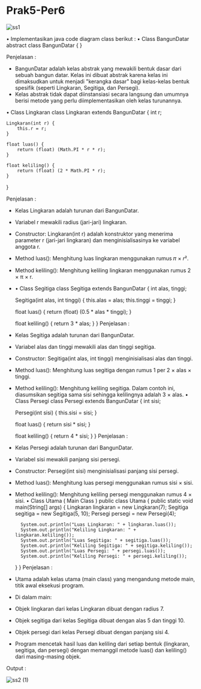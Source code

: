 # Prak5-Per6 


![ss1](https://github.com/user-attachments/assets/2fb4f919-73fd-4553-83a4-aa2b78e9e1c2)

• Implementasikan java code diagram class berikut :
• Class BangunDatar
abstract class BangunDatar {
}

Penjelasan :
- BangunDatar adalah kelas abstrak yang mewakili bentuk dasar dari sebuah bangun datar. Kelas ini dibuat abstrak karena kelas ini dimaksudkan untuk menjadi "kerangka dasar" bagi kelas-kelas bentuk spesifik (seperti Lingkaran, Segitiga, dan Persegi).
- Kelas abstrak tidak dapat diinstansiasi secara langsung dan umumnya berisi metode yang perlu diimplementasikan oleh kelas turunannya.

• Class Lingkaran
class Lingkaran extends BangunDatar {
    int r; 

    Lingkaran(int r) {
        this.r = r;
    }

    float luas() {
        return (float) (Math.PI * r * r);
    }

    float keliling() {
        return (float) (2 * Math.PI * r);
    }
}

Penjelasan :
- Kelas Lingkaran adalah turunan dari BangunDatar.
- Variabel r mewakili radius (jari-jari) lingkaran.
- Constructor: Lingkaran(int r) adalah konstruktor yang menerima parameter r (jari-jari lingkaran) dan menginisialisasinya ke variabel anggota r.
- Method luas(): Menghitung luas lingkaran menggunakan rumus 𝜋 × 𝑟².
- Method keliling(): Menghitung keliling lingkaran menggunakan rumus 2 × π × r.

- • Class Segitiga
class Segitiga extends BangunDatar {
    int alas, tinggi;

    Segitiga(int alas, int tinggi) {
        this.alas = alas;
        this.tinggi = tinggi;
    }

    float luas() {
        return (float) (0.5 * alas * tinggi);
    }

    float keliling() {
        return 3 * alas;
    }
}
Penjelasan :
- Kelas Segitiga adalah turunan dari BangunDatar.
- Variabel alas dan tinggi mewakili alas dan tinggi segitiga.
- Constructor: Segitiga(int alas, int tinggi) menginisialisasi alas dan tinggi.
- Method luas(): Menghitung luas segitiga dengan rumus 1 per 2 × alas × tinggi.
- Method keliling(): Menghitung keliling segitiga. Dalam contoh ini, diasumsikan segitiga sama sisi sehingga kelilingnya adalah 3 × alas.
• Class Persegi
class Persegi extends BangunDatar {
    int sisi;

    Persegi(int sisi) {
        this.sisi = sisi;
    }

    float luas() {
        return sisi * sisi;
    }

    float keliling() {
        return 4 * sisi;
    }
}
Penjelasan :
- Kelas Persegi adalah turunan dari BangunDatar.
- Variabel sisi mewakili panjang sisi persegi.
- Constructor: Persegi(int sisi) menginisialisasi panjang sisi persegi.
- Method luas(): Menghitung luas persegi menggunakan rumus sisi × sisi.
- Method keliling(): Menghitung keliling persegi menggunakan rumus 4 × sisi.
• Class Utama ( Main Class )
public class Utama {
    public static void main(String[] args) {
        Lingkaran lingkaran = new Lingkaran(7);
        Segitiga segitiga = new Segitiga(5, 10);
        Persegi persegi = new Persegi(4);

        System.out.println("Luas Lingkaran: " + lingkaran.luas());
        System.out.println("Keliling Lingkaran: " + lingkaran.keliling());
        System.out.println("Luas Segitiga: " + segitiga.luas());
        System.out.println("Keliling Segitiga: " + segitiga.keliling());
        System.out.println("Luas Persegi: " + persegi.luas());
        System.out.println("Keliling Persegi: " + persegi.keliling());
    }
}
Penjelasan :
- Utama adalah kelas utama (main class) yang mengandung metode main, titik awal eksekusi program.
- Di dalam main:
 - Objek lingkaran dari kelas Lingkaran dibuat dengan radius 7.
 - Objek segitiga dari kelas Segitiga dibuat dengan alas 5 dan tinggi 10.
 - Objek persegi dari kelas Persegi dibuat dengan panjang sisi 4.
 - Program mencetak hasil luas dan keliling dari setiap bentuk (lingkaran, segitiga, dan persegi) dengan memanggil metode luas() dan keliling() dari masing-masing objek.



Output :

![ss2 (1)](https://github.com/user-attachments/assets/83f4da10-341e-4c0f-916a-c9faa2ddfd02)
